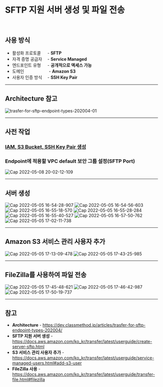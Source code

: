 # SFTP 지원 서버 생성 및 파일 전송

<br/>

## 사용 방식
- 활성화 프로토콜 　 - **SFTP**  
- 자격 증명 공급자 　- **Service Managed**  
- 엔드포인트 유형 　 - **공개적으로 액세스 가능**  
- 도메인 　　　 　　 - **Amazon S3**  
- 사용자 인증 방식　 - **SSH Key Pair**  

<hr>

## Architecture 참고
![trasfer-for-sftp-endpoint-types-202004-01](https://user-images.githubusercontent.com/46125158/167397449-ed8122df-47ea-402d-b0c9-d574dd0ead71.png)

<hr>

## 사전 작업
### [IAM, S3 Bucket, SSH Key Pair 생성](https://github.com/kva231/AWS-Tech-Note/blob/master/Migration%20%26%20Transfer/AWS%20Transfer%20Family/%EC%82%AC%EC%A0%84%20%EC%9E%91%EC%97%85.md)

### Endpoint에 적용할 VPC default 보안 그룹 설정(SFTP Port)
![Cap 2022-05-08 20-02-12-109](https://user-images.githubusercontent.com/46125158/167293256-25846871-88fe-4b65-bac4-da9093fef9e7.png)

<hr>

## 서버 생성
![Cap 2022-05-05 16-54-28-907](https://user-images.githubusercontent.com/46125158/166897871-2f555767-1f7f-4102-a00c-7ab3327d3f74.png)
![Cap 2022-05-05 16-54-56-603](https://user-images.githubusercontent.com/46125158/166897875-f4686e70-802e-46a4-94f2-53f89360fdf4.png)
![Cap 2022-05-05 16-55-18-570](https://user-images.githubusercontent.com/46125158/166897876-bbe5cf51-ecc1-4dab-99f1-7b56a293d8a0.png)
![Cap 2022-05-05 16-55-28-284](https://user-images.githubusercontent.com/46125158/166897878-f74960ed-288e-4bf5-8214-ee207181e4d7.png)
![Cap 2022-05-05 16-55-40-527](https://user-images.githubusercontent.com/46125158/166897879-b2a4e517-793f-43c6-837e-75029a893050.png)
![Cap 2022-05-05 16-57-50-762](https://user-images.githubusercontent.com/46125158/166897881-5278d851-d7f4-4a6f-9105-9da34153e623.png)
![Cap 2022-05-05 17-02-11-738](https://user-images.githubusercontent.com/46125158/166897882-2faa1425-3ef1-43fa-a425-2e51736c614f.png)

<hr>

## Amazon S3 서비스 관리 사용자 추가
![Cap 2022-05-05 17-13-09-478](https://user-images.githubusercontent.com/46125158/166905417-6b840b42-9306-4a8e-b824-27eb8f4850a0.png)
![Cap 2022-05-05 17-43-25-985](https://user-images.githubusercontent.com/46125158/166905424-c4812b27-cbaa-4134-a6be-e1e227286059.png)

<hr>

## FileZilla를 사용하여 파일 전송
![Cap 2022-05-05 17-45-48-621](https://user-images.githubusercontent.com/46125158/166904124-5db8da09-7ff2-45d6-97f2-3528fd4f4a8d.png)
![Cap 2022-05-05 17-46-42-987](https://user-images.githubusercontent.com/46125158/166904132-94948153-3114-43b2-8372-cd59bac7b58d.png)
![Cap 2022-05-05 17-50-19-737](https://user-images.githubusercontent.com/46125158/166904138-c7e71686-97d3-455f-89c0-2daf3a8ee2d4.png)

<hr>

## 참고
- **Architecture** - https://dev.classmethod.jp/articles/trasfer-for-sftp-endpoint-types-202004/
- **SFTP 지원 서버 생성** - https://docs.aws.amazon.com/ko_kr/transfer/latest/userguide/create-server-sftp.html
- **S3 서비스 관리 사용자 추가** - https://docs.aws.amazon.com/ko_kr/transfer/latest/userguide/service-managed-users.html#add-s3-user
- **FileZilla 사용** - https://docs.aws.amazon.com/ko_kr/transfer/latest/userguide/transfer-file.html#filezilla
